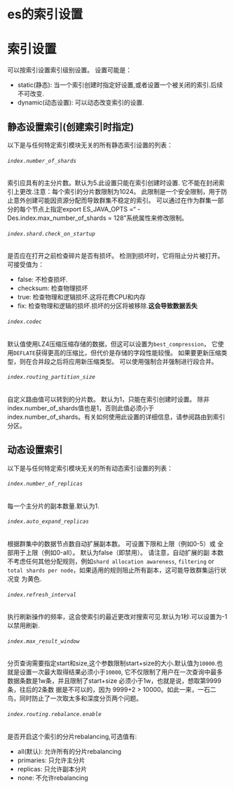 es的索引设置
===
# 索引设置
可以按索引设置索引级别设置。 设置可能是：
* static(静态): 当一个索引创建时指定好设置,或者设置一个被关闭的索引.后续不可改变.
* dynamic(动态设置): 可以动态改变索引的设置.

## 静态设置索引(创建索引时指定)
以下是与任何特定索引模块无关的所有静态索引设置的列表：

###### `index.number_of_shards`
索引应具有的主分片数。默认为5.此设置只能在索引创建时设置.
它不能在封闭索引上更改.注意：每个索引的分片数限制为1024。 此限制是一个安全限制，用于防止意外创建可能因资源分配而导致群集不稳定的索引。 
可以通过在作为群集一部分的每个节点上指定export ES_JAVA_OPTS =“ -  Des.index.max_number_of_shards = 128”系统属性来修改限制。

###### `index.shard.check_on_startup`
是否应在打开之前检查碎片是否有损坏。 检测到损坏时，它将阻止分片被打开。可接受值为：
* false: 不检查损坏.
* checksum: 检查物理损坏
* true: 检查物理和逻辑损坏.这将花费CPU和内存
* fix: 检查物理和逻辑的损坏.损坏的分区将被移除.**这会导致数据丢失**

###### `index.codec`
默认值使用LZ4压缩压缩存储的数据，但这可以设置为`best_compression`，
它使用`DEFLATE`获得更高的压缩比，但代价是存储的字段性能较慢。
如果要更新压缩类型，则在合并段之后将应用新压缩类型。
可以使用强制合并强制进行段合并。

###### `index.routing_partition_size`
自定义路由值可以转到的分片数。 默认为1，只能在索引创建时设置。 除非index.number_of_shards值也是1，否则此值必须小于index.number_of_shards。有关如何使用此设置的详细信息，请参阅路由到索引分区。

## 动态设置索引
以下是与任何特定索引模块无关的所有动态索引设置的列表：

###### ` index.number_of_replicas `
每一个主分片的副本数量.默认为1.

###### ` index.auto_expand_replicas `
根据群集中的数据节点数自动扩展副本数。 可设置下限和上限（例如0-5）或
全部用于上限（例如0-all）。 默认为false（即禁用）。 请注意，自动扩展的副
本数不考虑任何其他分配规则，例如`shard allocation awareness`, `filtering` or` total shards per node`，如果适用的规则阻止所有副本，这可能导致群集运行状况变
为黄色.

###### `index.refresh_interval`
执行刷新操作的频率，这会使索引的最近更改对搜索可见.默认为1秒.可以设置为-1以禁用刷新.

###### `index.max_result_window`
分页查询需要指定start和size,这个参数限制start+size的大小.默认值为`10000`.也就是设置一次最大取得结果必须小于`10000`,
它不仅限制了用户在一次查询中最多数据条数是1w条，并且限制了start+size 必须小于1w，也就是说，想取第9999条，往后的2条数
据是不可以的，因为 9999+2 > 10000。如此一来，一石二鸟，同时防止了一次取太多和深度分页两个问题。

###### `index.routing.rebalance.enable`
是否开启这个索引的分片rebalancing,可选值有:
* all(默认): 允许所有的分片rebalancing
* primaries: 只允许主分片
* replicas: 只允许副本分片
* none: 不允许rebalancing

